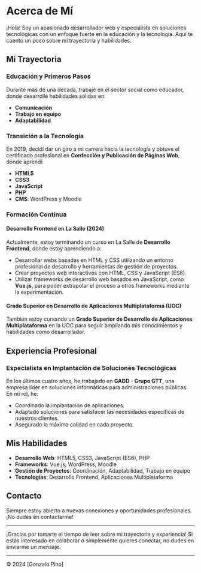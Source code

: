 # Acerca de Mí

¡Hola! Soy un apasionado desarrollador web y especialista en soluciones tecnológicas con un enfoque fuerte en la educación y la tecnología. Aquí te cuento un poco sobre mi trayectoria y habilidades.

## Mi Trayectoria

### Educación y Primeros Pasos

Durante más de una década, trabajé en el sector social como educador, donde desarrollé habilidades sólidas en:
- **Comunicación**
- **Trabajo en equipo**
- **Adaptabilidad**

### Transición a la Tecnología

En 2019, decidí dar un giro a mi carrera hacia la tecnología y obtuve el certificado profesional en **Confección y Publicación de Páginas Web**, donde aprendí:
- **HTML5**
- **CSS3**
- **JavaScript**
- **PHP**
- **CMS**: WordPress y Moodle

### Formación Continua

#### Desarrollo Frontend en La Salle (2024)

Actualmente, estoy terminando un curso en La Salle de **Desarrollo Frontend**, donde estoy aprendiendo a:
- Desarrollar webs basadas en HTML y CSS utilizando un entorno profesional de desarrollo y herramientas de gestión de proyectos.
- Crear proyectos web interactivos con HTML, CSS y JavaScript (ES6).
- Utilizar frameworks de desarrollo web basados en JavaScript, como **Vue.js**, para poder extrapolar el proceso a otros frameworks mediante la experimentación.

#### Grado Superior en Desarrollo de Aplicaciones Multiplataforma (UOC)

También estoy cursando un **Grado Superior de Desarrollo de Aplicaciones Multiplataforma** en la UOC para seguir ampliando mis conocimientos y habilidades como desarrollador.

## Experiencia Profesional

### Especialista en Implantación de Soluciones Tecnológicas

En los últimos cuatro años, he trabajado en **GADD - Grupo GTT**, una empresa líder en soluciones informáticas para administraciones públicas. En mi rol, he:
- Coordinado la implantación de aplicaciones.
- Adaptado soluciones para satisfacer las necesidades específicas de nuestros clientes.
- Asegurado la máxima calidad en cada proyecto.

## Mis Habilidades

- **Desarrollo Web**: HTML5, CSS3, JavaScript (ES6), PHP
- **Frameworks**: Vue.js, WordPress, Moodle
- **Gestión de Proyectos**: Coordinación, Adaptabilidad, Trabajo en equipo
- **Tecnologías**: Desarrollo Frontend, Aplicaciones Multiplataforma

## Contacto

Siempre estoy abierto a nuevas conexiones y oportunidades profesionales. ¡No dudes en contactarme!

---

¡Gracias por tomarte el tiempo de leer sobre mi trayectoria y experiencia! Si estás interesado en colaborar o simplemente quieres conectar, no dudes en enviarme un mensaje.

---

© 2024 [Gonzalo Pino]

